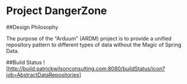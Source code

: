 Project DangerZone
==========

##Design Philosophy

  The purpose of the "Arduum" (ARDM) project is to provide a unified repository pattern to different types of data without the Magic of Spring Data.  
  
  

##Build Status
![http://build.patrickwilsonconsulting.com:8080/buildStatus/icon?job=AbstractDataRepositories]

